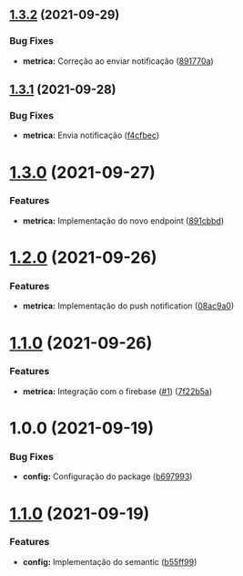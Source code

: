## [1.3.2](https://github.com/CelioHauck/vazou-api/compare/v1.3.1...v1.3.2) (2021-09-29)


### Bug Fixes

* **metrica:** Correção ao enviar notificação ([891770a](https://github.com/CelioHauck/vazou-api/commit/891770afb20887c035b92e9498c5bcefea161b7a))

## [1.3.1](https://github.com/CelioHauck/vazou-api/compare/v1.3.0...v1.3.1) (2021-09-28)


### Bug Fixes

* **metrica:** Envia notificação ([f4cfbec](https://github.com/CelioHauck/vazou-api/commit/f4cfbec29bc7675098745001c455d229afc29573))

# [1.3.0](https://github.com/CelioHauck/vazou-api/compare/v1.2.0...v1.3.0) (2021-09-27)


### Features

* **metrica:** Implementação do novo endpoint ([891cbbd](https://github.com/CelioHauck/vazou-api/commit/891cbbdc94d1ab8fd2a763cd6af3e1abf1914355))

# [1.2.0](https://github.com/CelioHauck/vazou-api/compare/v1.1.0...v1.2.0) (2021-09-26)


### Features

* **metrica:** Implementação do push notification ([08ac9a0](https://github.com/CelioHauck/vazou-api/commit/08ac9a0e0fdfa82a06aba62f5cc6b720a56b5dc3))

# [1.1.0](https://github.com/CelioHauck/vazou-api/compare/v1.0.0...v1.1.0) (2021-09-26)


### Features

* **metrica:** Integração com o firebase ([#1](https://github.com/CelioHauck/vazou-api/issues/1)) ([7f22b5a](https://github.com/CelioHauck/vazou-api/commit/7f22b5aa7fd42e774ac70c5ebb3daf10ddbfea4a))

# 1.0.0 (2021-09-19)


### Bug Fixes

* **config:** Configuração do package ([b697993](https://github.com/CelioHauck/vazou-api/commit/b6979936a425328c24d38bcdb0e209da327b7a79))

# [1.1.0](https://github.com/CelioHauck/node-example/compare/v1.0.0...v1.1.0) (2021-09-19)


### Features

* **config:** Implementação do semantic ([b55ff99](https://github.com/CelioHauck/node-example/commit/b55ff9976220f5f6ee3058e34b6107c7340b9365))
